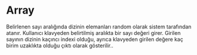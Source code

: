 # Array
 Belirlenen sayı aralığında dizinin elemanları random olarak sistem tarafından atanır. Kullanıcı klavyeden belirtilmiş aralıkta bir sayı değeri girer. Girilen sayının dizinin kaçıncı indexi olduğu, ayrıca klavyeden girilen değere kaç birim uzaklıkta olduğu çıktı olarak gösterilir..
